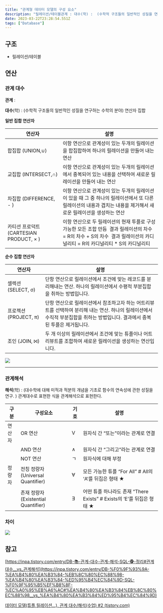 ```yaml
---
title: "관계형 데이터 모델의 구성 요소"
description: "릴레이션/테이블관계 : 대수(학) :  (수학적 구조들의 일반적인 성질을 연구하는 수학의 분야) 연산자 집합일반 집합 연산자순수 집합 연산자해석(학) : (대수학에 대해 미적과 적분의 개념을 기초로 함수의 연속성에 관한 성질을 연구. ) 관계대수로 표현한 식을 관계해석"
date: 2023-03-22T23:28:54.551Z
tags: ["Database"]
---
```

## 구조 
- 릴레이션/테이블

## 연산 

### 관계 대수
**관계** : 

**대수**(학) :  (수학적 구조들의 일반적인 성질을 연구하는 수학의 분야) 연산자 집합


**일반 집합 연산자**

| 연산자 | 설명 |
| --- | --- |
| 합집합 (UNION,∪) | 이항 연산으로 관계성이 있는 두개의 릴레이션을 합집합하여 하나의 릴레이션을 만들어 내는 연산 |
| 교집합 (INTERSECT,∩) | 이항 연산으로 관계성이 있는 두개의 릴레이션에서 중복되어 있는 내용을 선택하여 새로운 릴레이션을 만들어 내는 연산 |
| 차집합 (DIFFERENCE, - ) | 이항 연산으로 관계성이 있는 두개의 릴레이션이 있을 때 그 중 하나의 릴레이션에서 또 다른 릴레이션의 내용과 겹치는 내용을 제거해서 새로운 릴레이션을 생성하는 연산 |
| 카티션 프로덕트 (CARTESIAN PRODUCT, × ) | 이항 연산으로 두 릴레이션의 현재 투플로 구성 가능한 모든 조합 만듬  결과 릴레이션의 차수 = R의 차수 + S의 차수  결과 릴레이션의 카디널리티 = R의 카디널리티 * S의 카디널리티 |

**순수 집합 연산자**

| 연산자 | 설명 |
| --- | --- |
| 셀렉션 (SELECT, σ) | 단항 연산으로 릴레이션에서 조건에 맞는 레코드를 분리해내는 연산. 하나의 릴레이션에서 수평적 부분집합을 취하는 방법입니다. |
| 프로젝션 (PROJECT, π) | 단항 연산으로 릴레이션에서 참조하고자 하는 어트리뷰트를 선택하여 분리해 내는 연산. 하나의 릴레이션에서 수직적 부분집합을 취하는 방법입니다. 결과에서 중복된 투플은 제거됩니다. |
| 조인 (JOIN, ⨝) | 두 개 이상의 릴레이션에서 조건에 맞는 튜플이나 어트리뷰트를 조합하여 새로운 릴레이션을 생성하는 연산입니다. |

![](/images/00e88b12-7d2f-4566-b63e-f1fcbde5157e-image.png)

---

### 관계해석

**해석**(학) : (대수학에 대해 미적과 적분의 개념을 기초로 함수의 연속성에 관한 성질을 연구. ) 관계대수로 표현한 식을 관계해석으로 표현한다. 

| 구분 | 구성요소 | 기호 | 설명 |
| --- | --- | --- | --- |
| 연산자 | OR 연산 | V | 원자식 간 “또는”이라는 관계로 연결 |
|  | AND 연산 | ∧ | 원자식 간 “그리고”라는 관계로 연결 |
|  | NOT 연산 | ㄱ | 원자식에 대해 부정 |
| 정량자 | 전칭 정량자 (Universal Quantifier) | ∀ | 모든 가능한 튜플 “For All” # All의 ‘A’를 뒤집은 형태 ★ |
|  | 존재 정량자(Existential Quantifier) | ∃ | 어떤 튜플 하나라도 존재 “There Exists” # Exists의 ‘E’를 뒤집은 형태 ★ |

### 차이
![](/images/6c3a0d0c-de5b-4d46-b549-55526fc3e096-image.png)


## 참고
[https://inpa.tistory.com/entry/DB-📚-관계-대수-관계-해석-SQL-🕵️-정리#관계대수__vs_관계해석](https://inpa.tistory.com/entry/DB-%F0%9F%93%9A-%EA%B4%80%EA%B3%84-%EB%8C%80%EC%88%98-%EA%B4%80%EA%B3%84-%ED%95%B4%EC%84%9D-SQL-%F0%9F%95%B5%EF%B8%8F-%EC%A0%95%EB%A6%AC#%EA%B4%80%EA%B3%84%EB%8C%80%EC%88%98__vs_%EA%B4%80%EA%B3%84%ED%95%B4%EC%84%9D)

[데이터 모델(튜플,릴레이션...), 관계 대수/해석(수업) #2 (tistory.com)](https://worlf.tistory.com/110)